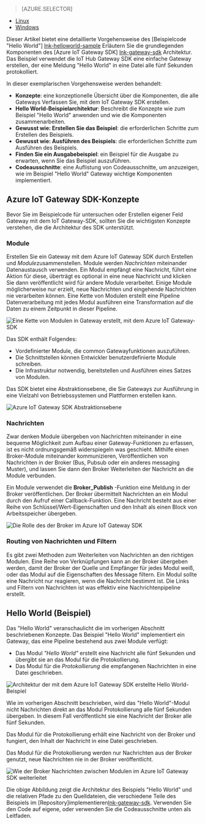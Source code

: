 > [AZURE.SELECTOR]
- [Linux](../articles/iot-hub/iot-hub-linux-gateway-sdk-get-started.md)
- [Windows](../articles/iot-hub/iot-hub-windows-gateway-sdk-get-started.md)

Dieser Artikel bietet eine detaillierte Vorgehensweise des [Beispielcode "Hello World"] [ lnk-helloworld-sample] Erläutern Sie die grundlegenden Komponenten des [Azure IoT Gateway SDK] [ lnk-gateway-sdk] Architektur. Das Beispiel verwendet die IoT Hub Gateway SDK eine einfache Gateway erstellen, der eine Meldung "Hello World" in eine Datei alle fünf Sekunden protokolliert.

In dieser exemplarischen Vorgehensweise werden behandelt:

- **Konzepte**: eine konzeptionelle Übersicht über die Komponenten, die alle Gateways Verfassen Sie, mit dem IoT Gateway SDK erstellen.  
- **Hello World-Beispielarchitektur**: Beschreibt die Konzepte wie zum Beispiel "Hello World" anwenden und wie die Komponenten zusammenarbeiten.
- **Gewusst wie: Erstellen Sie das Beispiel**: die erforderlichen Schritte zum Erstellen des Beispiels.
- **Gewusst wie: Ausführen des Beispiels**: die erforderlichen Schritte zum Ausführen des Beispiels. 
- **Finden Sie ein Ausgabebeispiel**: ein Beispiel für die Ausgabe zu erwarten, wenn Sie das Beispiel auszuführen.
- **Codeausschnitte**: eine Auflistung von Codeausschnitte, um anzuzeigen, wie im Beispiel "Hello World" Gateway wichtige Komponenten implementiert.

## <a name="azure-iot-gateway-sdk-concepts"></a>Azure IoT Gateway SDK-Konzepte

Bevor Sie im Beispielcode für untersuchen oder Erstellen eigener Feld Gateway mit dem IoT Gateway-SDK, sollten Sie die wichtigsten Konzepte verstehen, die die Architektur des SDK unterstützt.

### <a name="modules"></a>Module

Erstellen Sie ein Gateway mit dem Azure IoT Gateway SDK durch Erstellen und *Module*zusammenstellen. Module werden *Nachrichten* miteinander Datenaustausch verwenden. Ein Modul empfängt eine Nachricht, führt eine Aktion für diese, überträgt es optional in eine neue Nachricht und klicken Sie dann veröffentlicht wird für andere Module verarbeitet. Einige Module möglicherweise nur erzielt, neue Nachrichten und eingehende Nachrichten nie verarbeiten können. Eine Kette von Modulen erstellt eine Pipeline Datenverarbeitung mit jedes Modul ausführen eine Transformation auf die Daten zu einem Zeitpunkt in dieser Pipeline.

![Eine Kette von Modulen in Gateway erstellt, mit dem Azure IoT Gateway-SDK][1]
 
Das SDK enthält Folgendes:

- Vordefinierter Module, die common Gatewayfunktionen auszuführen.
- Die Schnittstellen können Entwickler benutzerdefinierte Module schreiben.
- Die Infrastruktur notwendig, bereitstellen und Ausführen eines Satzes von Modulen.

Das SDK bietet eine Abstraktionsebene, die Sie Gateways zur Ausführung in eine Vielzahl von Betriebssystemen und Plattformen erstellen kann.

![Azure IoT Gateway SDK Abstraktionsebene][2]

### <a name="messages"></a>Nachrichten

Zwar denken Module übergeben von Nachrichten miteinander in eine bequeme Möglichkeit zum Aufbau einer Gateway-Funktionen zu erfassen, ist es nicht ordnungsgemäß widerspiegeln was geschieht. Mithilfe einen Broker-Module miteinander kommunizieren, Veröffentlichen von Nachrichten in der Broker (Bus, Pubsub oder ein anderes messaging Muster), und lassen Sie dann den Broker Weiterleiten der Nachricht an die Module verbunden.

Ein Module verwendet die **Broker_Publish** -Funktion eine Meldung in der Broker veröffentlichen. Der Broker übermittelt Nachrichten an ein Modul durch den Aufruf einer Callback-Funktion. Eine Nachricht besteht aus einer Reihe von Schlüssel/Wert-Eigenschaften und den Inhalt als einen Block von Arbeitsspeicher übergeben.

![Die Rolle des der Broker im Azure IoT Gateway SDK][3]

### <a name="message-routing-and-filtering"></a>Routing von Nachrichten und Filtern

Es gibt zwei Methoden zum Weiterleiten von Nachrichten an den richtigen Modulen. Eine Reihe von Verknüpfungen kann an der Broker übergeben werden, damit der Broker der Quelle und Empfänger für jedes Modul weiß, oder das Modul auf die Eigenschaften des Message filtern. Ein Modul sollte eine Nachricht nur reagieren, wenn die Nachricht bestimmt ist. Die Links und Filtern von Nachrichten ist was effektiv eine Nachrichtenpipeline erstellt.

## <a name="hello-world-sample-architecture"></a>Hello World (Beispiel)

Das "Hello World" veranschaulicht die im vorherigen Abschnitt beschriebenen Konzepte. Das Beispiel "Hello World" implementiert ein Gateway, das eine Pipeline bestehend aus zwei Module verfügt:

-   Das Modul *"Hello World"* erstellt eine Nachricht alle fünf Sekunden und übergibt sie an das Modul für die Protokollierung.
-   Das Modul für die *Protokollierung* die empfangenen Nachrichten in eine Datei geschrieben.

![Architektur der mit dem Azure IoT Gateway SDK erstellte Hello World-Beispiel][4]

Wie im vorherigen Abschnitt beschrieben, wird das "Hello World"-Modul nicht Nachrichten direkt an das Modul Protokollierung alle fünf Sekunden übergeben. In diesem Fall veröffentlicht sie eine Nachricht der Broker alle fünf Sekunden.

Das Modul für die Protokollierung erhält eine Nachricht von der Broker und fungiert, den Inhalt der Nachricht in eine Datei geschrieben.

Das Modul für die Protokollierung werden nur Nachrichten aus der Broker genutzt, neue Nachrichten nie in der Broker veröffentlicht.

![Wie der Broker Nachrichten zwischen Modulen im Azure IoT Gateway SDK weiterleitet][5]

Die obige Abbildung zeigt die Architektur des Beispiels "Hello World" und die relativen Pfade zu den Quelldateien, die verschiedene Teile des Beispiels im [Repository]implementieren[lnk-gateway-sdk]. Verwenden Sie den Code auf eigene, oder verwenden Sie die Codeausschnitte unten als Leitfaden.

<!-- Images -->
[1]: media/iot-hub-gateway-sdk-getstarted-selector/modules.png
[2]: media/iot-hub-gateway-sdk-getstarted-selector/modules_2.png
[3]: media/iot-hub-gateway-sdk-getstarted-selector/messages_1.png
[4]: media/iot-hub-gateway-sdk-getstarted-selector/high_level_architecture.png
[5]: media/iot-hub-gateway-sdk-getstarted-selector/detailed_architecture.png

<!-- Links -->
[lnk-helloworld-sample]: https://github.com/Azure/azure-iot-gateway-sdk/tree/master/samples/hello_world
[lnk-gateway-sdk]: https://github.com/Azure/azure-iot-gateway-sdk